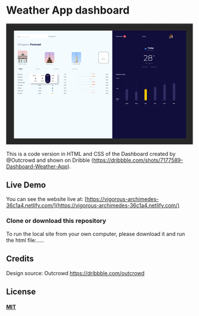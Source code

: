 # Weather App dashboard

[![imagely](/assets/final-weather-app-preview.png)](https://criscarart.github.io/imagely/)

This is a code version in HTML and CSS of the Dashboard created by @Outcrowd and shown on Dribble (https://dribbble.com/shots/7177589-Dashboard-Weather-App).

## Live Demo

You can see the website live at: [https://vigorous-archimedes-36c1a4.netlify.com/](https://vigorous-archimedes-36c1a4.netlify.com/)

### Clone or download this repository

To run the local site from your own computer, please download it and run the html file:.....

## Credits

Design source: Outcrowd https://dribbble.com/outcrowd


## License

#### [MIT](./LICENSE)
